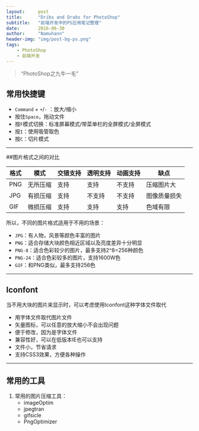 ```yaml
---
layout:     post
title:      "Dribs and Drabs for PhotoShop"
subtitle:   "前端开发中的PS应用笔记整理"
date:       2016-06-30
author:     "Namuhann"
header-img: "img/post-bg-ps.png"
tags:
    - PhotoShop
    - 前端开发
---
```



> “PhotoShop之九牛一毛”



## 常用快捷键

* `Command` + `+`/`-` ：放大/缩小
* 按住`Space`，拖动文件
* 按`F`模式切换：标准屏幕模式/带菜单栏的全屏模式/全屏模式
* 按`I`：使用吸管取色
* 按`C`：切片模式

---


##图片格式之间的对比  

格式 |  模式   | 交错支持 | 透明支持 | 动画支持 | 缺点
---- | ----   | ------ | ------- | ------ | ----
PNG | 无所压缩  | 支持  |  支持    |  不支持 | 压缩图片大
JPG | 有损压缩 | 支持  | 不支持  | 不支持  | 图像质量损失
GIF | 微损压缩 | 支持 | 支持 | 支持 | 色域有限

所以，不同的图片格式适用于不用的场景：

* `JPG`：有人物，风景等颜色丰富的图片
* `PNG`：适合存储大块颜色相近区域以及亮度差异十分明显
* `PNG-8`：适合色彩较少的图片，最多支持2^8=256种颜色
* `PNG-24`：适合色彩较多的图片，支持1600W色
* `GIF`：和PNG类似，最多支持256色

---

## Iconfont

当不用大块的图片来显示时，可以考虑使用Iconfont这种字体文件取代

* 用字体文件取代图片文件
* 矢量图标，可以任意的放大缩小不会出现问题
* 便于修改，因为是字体文件
* 兼容性好，可以在低版本IE也可以支持
* 文件小，节省请求
* 支持CSS3效果，方便各种操作
	
---

## 常用的工具
1. 常用的图片压缩工具：
	* imageOptim
	* jpegtran
	* gifsicle
	* PngOptimizer